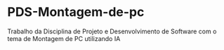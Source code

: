 # PDS-Montagem-de-pc
Trabalho da Disciplina de Projeto e Desenvolvimento de Software com o tema de Montagem de PC utilizando IA
